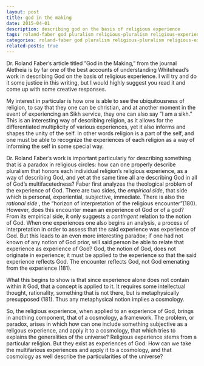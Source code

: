 ```yaml
---
layout: post
title: god in the making
date: 2015-04-01
description: describing god on the basis of religious experience
tags: roland-faber god pluralism religious-pluralism religious-experience
categories: roland-faber god pluralism religious-pluralism religious-experience
related-posts: true
---
```


Dr. Roland Faber’s article titled ”God in the Making,” from the journal Aletheia is by far one of the best accounts of understanding Whitehead’s work in describing God on the basis of religious experience. I will try and do it some justice in this writing, but I would highly suggest you read it and come up with some creative responses.

My interest in particular is how one is able to see the ubiquitousness of religion, to say that they one can be christian, and at another moment in the event of experiencing an Sikh service, they one can also say ”I am a sikh.” This is an interesting way of describing religion, as it allows for the differentiated multiplicity of various experiences, yet it also informs and shapes the unity of the self. In other words religion is a part of the self, and one must be able to recognize the experiences of each religion as a way of informing the self in some special way.

Dr. Roland Faber’s work is important particularly for describing something that is a paradox in religious circles: how can one properly describe pluralism that honors each individual religion’s religious experience, as a way of describing God, and yet at the same time all are describing God in all of God’s multifacetedness? Faber first analyzes the theological problem of the experience of God. There are two sides, the *empirical side*, that side which is personal, experiential, subjective, immediate. There is also the *rational side* , the “horizon of interpretation of the religious encounter”(180). However, does this encounter mean an experience of God or of a god? From its empirical side, it only suggests a *contingent* relation to the notion of God. When one experiences one also begins an analysis, a process of interpretation in order to assess that the said experience was experience of God. But this leads to an even more interesting paradox; if one had not known of any notion of God prior, will said person be able to relate that experience as experience of God? God, the notion of God, does not originate in experience; it must be applied to the experience so that the said experience reflects God. The encounter reflects God, not God emenating from the experience (181).

What this begins to show is that since experience alone does not contain within it God, that a concept is applied to it. It requires some intellectual thought, rationality, something that is not there, but is metaphysically presupposed (181). Thus any metaphysical notion implies a cosmology.

So, the religious experience, when applied to an experience of God, brings in anothing component, that of a cosmology, a framework. The problem, or paradox, arises in which how can one include something subjective as a religous experience, and apply it to a cosmology, that which tries to explains the generalities of the universe? Religious experience stems from a particular religion. But they exist as experiences of God. How can we take the multifarious experiences and apply it to a cosmology, and that cosmology as well describe the particularities of the universe?